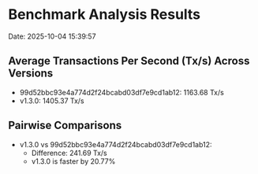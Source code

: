 # Benchmark Analysis Results

Date: 2025-10-04 15:39:57

## Average Transactions Per Second (Tx/s) Across Versions

* 99d52bbc93e4a774d2f24bcabd03df7e9cd1ab12: 1163.68 Tx/s
* v1.3.0: 1405.37 Tx/s

## Pairwise Comparisons

* v1.3.0 vs 99d52bbc93e4a774d2f24bcabd03df7e9cd1ab12:
  * Difference: 241.69 Tx/s
  * v1.3.0 is faster by 20.77%
